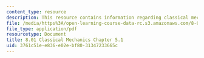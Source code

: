 ```yaml
---
content_type: resource
description: This resource contains information regarding classical mechanics.
file: /media/https%3A/open-learning-course-data-rc.s3.amazonaws.com/8-01sc-classical-mechanics-fall-2016/3761c51ee836e02ebf8031347233665c_MIT8_01F16_chapter5.1.pdf
file_type: application/pdf
resourcetype: Document
title: 8.01 Classical Mechanics Chapter 5.1
uid: 3761c51e-e836-e02e-bf80-31347233665c
---
```

